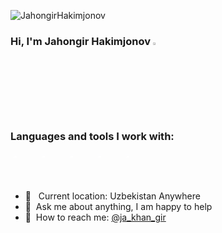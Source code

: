 

<p align="left"> <img src="https://komarev.com/ghpvc/?username=JahongirHakimjonov&label=Profile%20views&color=0e75b6&style=flat" alt="JahongirHakimjonov" /> </p>

### Hi, I'm Jahongir Hakimjonov <img src="https://media.giphy.com/media/hvRJCLFzcasrR4ia7z/giphy.gif" width="3%">

### Languages and tools I work with:

<style>
    .images-layout {
        display: grid;
        grid-template-columns: repeat(auto-fit, minmax(10px, 40px));
        grid-gap: 5px;
    }

    .image-class {
        display: block;
        max-width: 100%;
        width: 35px;
        height: 30px;
        object-fit: contain;
        mix-blend-mode: lighten;
    }
</style>

<div class="images-layout">
    <img class="image-class" src="https://s3.dualstack.us-east-2.amazonaws.com/pythondotorg-assets/media/community/logos/python-logo-only.png">
    <img class="image-class" src="https://brandslogos.com/wp-content/uploads/images/large/django-logo.png">
    <img class="image-class" src="https://www.postgresql.org/media/img/about/press/elephant.png">
    <img class="image-class" src="https://img.icons8.com/?size=48&id=20909&format=png">
    <img class="image-class" src="https://img.icons8.com/?size=48&id=21278&format=png">
</div>

<br />

- 📍 &nbsp; Current location: Uzbekistan Anywhere
- 📝&nbsp; Ask me about anything, I am happy to help
- 📨&nbsp; How to reach me: [@ja_khan_gir](https://instagram.com/ja_khan_gir)
